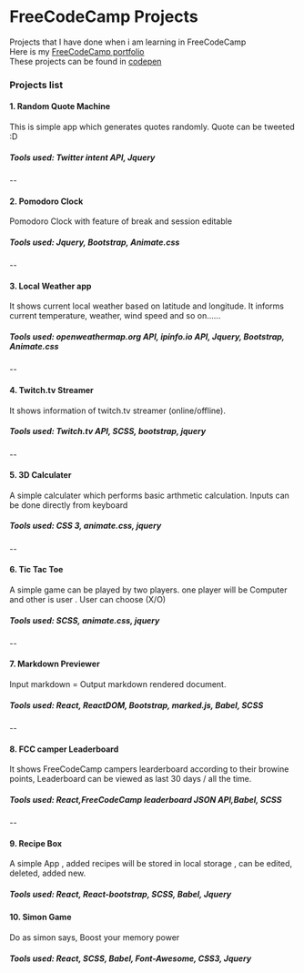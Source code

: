 # FreeCodeCamp Projects
Projects that I have done when i am learning in FreeCodeCamp  
Here is my [FreeCodeCamp portfolio](https://www.freecodecamp.com/rameshsyn)  
These projects can be found in [codepen](http://codepen.io/collection/AdGoaM/)  

### Projects list 
#### 1. Random Quote Machine
   This is simple app which generates quotes randomly. Quote can be tweeted :D  
#####   Tools used: Twitter intent API, Jquery   
--




#### 2. Pomodoro Clock 
   Pomodoro Clock with feature of break and session editable   
#####   Tools used: Jquery, Bootstrap, Animate.css
--

   
#### 3. Local Weather app
   It shows current local weather based on latitude and longitude.  It informs current temperature, weather, wind speed and so on......
#####   Tools used: openweathermap.org API, ipinfo.io API, Jquery, Bootstrap, Animate.css
--


#### 4. Twitch.tv Streamer
   It shows information of twitch.tv streamer (online/offline).
#####   Tools used: Twitch.tv API, SCSS, bootstrap, jquery
--


#### 5. 3D Calculater
   A simple calculater which performs basic arthmetic calculation. Inputs can be done directly from keyboard 
#####   Tools used: CSS 3, animate.css, jquery
--


#### 6. Tic Tac Toe 
   A simple game can be played by two players. one player will be Computer and other is user . User can choose  (X/O)
#####   Tools used: SCSS, animate.css, jquery
--


#### 7. Markdown Previewer
   Input markdown = Output markdown rendered document.
#####    Tools used: React, ReactDOM, Bootstrap, marked.js, Babel, SCSS
--


#### 8. FCC camper Leaderboard
   It shows FreeCodeCamp campers learderboard according to their browine points, Leaderboard can be viewed as last 30 days / all the time.
#####    Tools used: React,FreeCodeCamp leaderboard JSON API,Babel, SCSS
--

#### 9. Recipe Box
   A simple App ,   added recipes will be stored in local storage , can be edited, deleted, added new.
#####    Tools used: React, React-bootstrap, SCSS, Babel, Jquery

#### 10. Simon Game
   Do as simon says, Boost your memory power
#####    Tools used: React, SCSS, Babel, Font-Awesome, CSS3, Jquery

